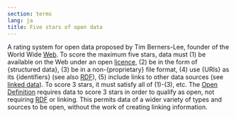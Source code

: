 ```yaml
---
section: terms
lang: ja
title: Five stars of open data
---
```


A rating system for open data proposed by Tim Berners-Lee, founder of the World Wide [Web](/glossary/en/terms/web/). To score the maximum five stars, data must (1) be available on the Web under an open [licence](/glossary/en/terms/licence/), (2) be in the form of {structured data}, (3) be in a non-{proprietary} file format, (4) use {URIs} as its {identifiers} (see also [RDF](/glossary/en/terms/rdf/)), (5) include links to other data sources (see [linked data](/glossary/en/terms/linked-data/)). To score 3 stars, it must satisfy all of (1)-(3), etc. The [Open Definition](/glossary/en/terms/open-definition/) requires data to score 3 stars in order to qualify as open, not requiring [RDF](/glossary/en/terms/rdf/) or linking. This permits data of a wider variety of types and sources to be open, without the work of creating linking information.